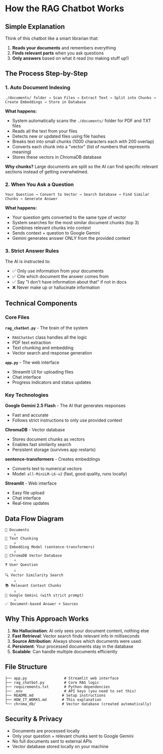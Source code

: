 # How the RAG Chatbot Works

## Simple Explanation

Think of this chatbot like a smart librarian that:
1. **Reads your documents** and remembers everything
2. **Finds relevant parts** when you ask questions
3. **Only answers** based on what it read (no making stuff up!)

## The Process Step-by-Step

### 1. Auto Document Indexing
```
./documents/ folder → Scan Files → Extract Text → Split into Chunks → Create Embeddings → Store in Database
```

**What happens:**
- System automatically scans the `./documents/` folder for PDF and TXT files
- Reads all the text from your files
- Detects new or updated files using file hashes
- Breaks text into small chunks (1000 characters each with 200 overlap)
- Converts each chunk into a "vector" (list of numbers that represents meaning)
- Stores these vectors in ChromaDB database

**Why chunks?** Large documents are split so the AI can find specific relevant sections instead of getting overwhelmed.

### 2. When You Ask a Question
```
Your Question → Convert to Vector → Search Database → Find Similar Chunks → Generate Answer
```

**What happens:**
- Your question gets converted to the same type of vector
- System searches for the most similar document chunks (top 3)
- Combines relevant chunks into context
- Sends context + question to Google Gemini
- Gemini generates answer ONLY from the provided context

### 3. Strict Answer Rules
The AI is instructed to:
- ✅ Only use information from your documents
- ✅ Cite which document the answer comes from
- ✅ Say "I don't have information about that" if not in docs
- ❌ Never make up or hallucinate information

## Technical Components

### Core Files

**`rag_chatbot.py`** - The brain of the system
- `RAGChatbot` class handles all the logic
- PDF text extraction
- Text chunking and embedding
- Vector search and response generation

**`app.py`** - The web interface
- Streamlit UI for uploading files
- Chat interface
- Progress indicators and status updates

### Key Technologies

**Google Gemini 2.5 Flash** - The AI that generates responses
- Fast and accurate
- Follows strict instructions to only use provided context

**ChromaDB** - Vector database
- Stores document chunks as vectors
- Enables fast similarity search
- Persistent storage (survives app restarts)

**sentence-transformers** - Creates embeddings
- Converts text to numerical vectors
- Model: `all-MiniLM-L6-v2` (fast, good quality, runs locally)

**Streamlit** - Web interface
- Easy file upload
- Chat interface
- Real-time updates

## Data Flow Diagram

```
📄 Documents
    ↓
🔪 Text Chunking
    ↓
🧠 Embedding Model (sentence-transformers)
    ↓
💾 ChromaDB Vector Database
    ↓
❓ User Question
    ↓
🔍 Vector Similarity Search
    ↓
📚 Relevant Context Chunks
    ↓
🤖 Google Gemini (with strict prompt)
    ↓
✅ Document-based Answer + Sources
```

## Why This Approach Works

1. **No Hallucination**: AI only sees your document content, nothing else
2. **Fast Retrieval**: Vector search finds relevant info in milliseconds
3. **Source Attribution**: Always shows which documents were used
4. **Persistent**: Your processed documents stay in the database
5. **Scalable**: Can handle multiple documents efficiently

## File Structure
```
├── app.py                 # Streamlit web interface
├── rag_chatbot.py         # Core RAG logic
├── requirements.txt       # Python dependencies
├── .env                   # API keys (you need to set this)
├── README.md             # Setup instructions
├── HOW_IT_WORKS.md       # This explanation
└── chroma_db/            # Vector database (created automatically)
```

## Security & Privacy

- Documents are processed locally
- Only your question + relevant chunks sent to Google Gemini
- No full documents sent to external APIs
- Vector database stored locally on your machine